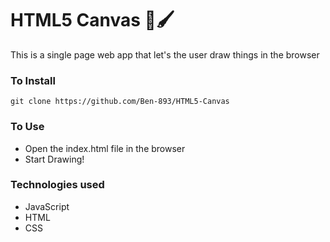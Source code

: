 # HTML5 Canvas 🎨🖌

This is a single page web app that let's the user draw things in the browser

### To Install

```
git clone https://github.com/Ben-893/HTML5-Canvas
```

### To Use

- Open the index.html file in the browser
- Start Drawing!

### Technologies used

- JavaScript
- HTML
- CSS

